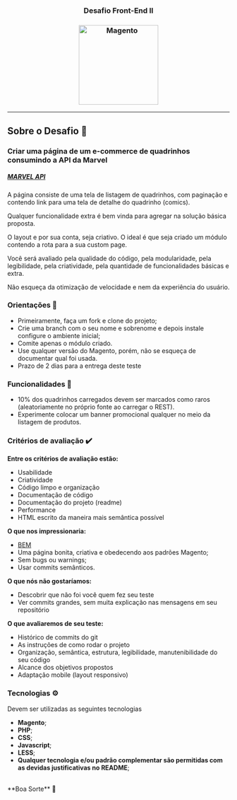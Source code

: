 <h3 align="center">
  Desafio Front-End II
</h3>

<h3 align="center">
  <img alt="Magento" 
    src="https://logosandtypes.com/wp-content/uploads/2020/07/magento.svg" width="180px"/>
</h3>

<hr/>

## Sobre o Desafio 🚀

### Criar uma página de um e-commerce de quadrinhos consumindo a API da Marvel

##### [MARVEL API](https://developer.marvel.com "MARVEL API") 

A página consiste de uma tela de listagem de quadrinhos, com paginação e contendo link para uma tela de detalhe do quadrinho (comics). 

Qualquer funcionalidade extra é bem vinda para agregar na solução básica proposta.

O layout e por sua conta, seja criativo. O ideal é que seja criado um módulo contendo a rota para a sua custom page.

Você será avaliado pela qualidade do código, pela modularidade, pela legibilidade, pela criatividade, pela quantidade de funcionalidades básicas e extra.

Não esqueça da otimização de velocidade e nem da experiência do usuário.

### Orientações 📌
- Primeiramente, faça um fork e clone do projeto; 
- Crie uma branch com o seu nome e sobrenome e depois instale configure o ambiente inicial;
- Comite apenas o módulo criado.
- Use qualquer versão do Magento, porém, não se esqueça de documentar qual foi usada.
- Prazo de 2 dias para a entrega deste teste

### Funcionalidades 📝

- 10% dos quadrinhos carregados devem ser marcados como raros (aleatoriamente no próprio fonte ao carregar o REST).
- Experimente colocar um banner promocional qualquer no meio da listagem de produtos.

### Critérios de avaliação ✔️

**Entre os critérios de avaliação estão:**

- Usabilidade
- Criatividade
- Código limpo e organização
- Documentação de código
- Documentação do projeto (readme)
- Performance
- HTML escrito da maneira mais semântica possível

**O que nos impressionaria:**
- [BEM](https://getbem.com/naming/ "BEM")
- Uma página bonita, criativa e obedecendo aos padrões Magento;
- Sem bugs ou warnings;
- Usar commits semânticos.

**O que nós não gostaríamos:**
- Descobrir que não foi você quem fez seu teste
- Ver commits grandes, sem muita explicação nas mensagens em seu repositório

**O que avaliaremos de seu teste:**
- Histórico de commits do git
- As instruções de como rodar o projeto
- Organização, semântica, estrutura, legibilidade, manutenibilidade do seu código
- Alcance dos objetivos propostos
- Adaptação mobile (layout responsivo)

### Tecnologias ⚙️
Devem ser utilizadas as seguintes tecnologias 

* __Magento__;
* __PHP__;
* __CSS__;
* __Javascript__;
* __LESS__;
* __Qualquer tecnologia e/ou padrão complementar são permitidas com as devidas justificativas no README__;

</br>
**Boa Sorte** 🤞

